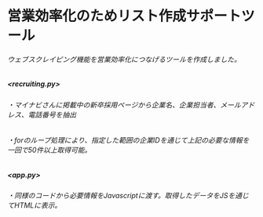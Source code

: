 # 営業効率化のためリスト作成サポートツール
###### ウェブスクレイピング機能を営業効率化につなげるツールを作成しました。

##### <recruiting.py>
###### ・マイナビさんに掲載中の新卒採用ページから企業名、企業担当者、メールアドレス、電話番号を抽出
###### ・forのループ処理により、指定した範囲の企業IDを通じて上記の必要な情報を一回で50件以上取得可能。

##### <app.py>
###### ・同様のコードから必要情報をJavascriptに渡す。取得したデータをJSを通じてHTMLに表示。
